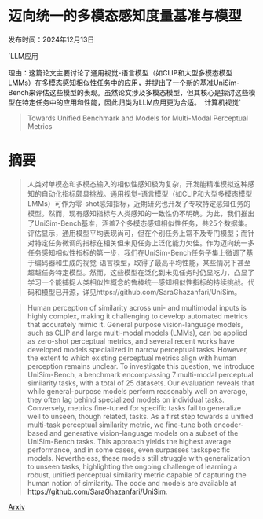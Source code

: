 # 迈向统一的多模态感知度量基准与模型

发布时间：2024年12月13日

`LLM应用

理由：这篇论文主要讨论了通用视觉-语言模型（如CLIP和大型多模态模型LMMs）在多模态感知相似性任务中的应用，并提出了一个新的基准UniSim-Bench来评估这些模型的表现。虽然论文涉及多模态模型，但其核心是探讨这些模型在特定任务中的应用和性能，因此归类为LLM应用更为合适。` `计算机视觉`

> Towards Unified Benchmark and Models for Multi-Modal Perceptual Metrics

# 摘要

> 人类对单模态和多模态输入的相似性感知极为复杂，开发能精准模拟这种感知的自动化指标颇具挑战。通用视觉-语言模型（如CLIP和大型多模态模型LMMs）可作为零-shot感知指标，近期研究也开发了专攻特定感知任务的模型。然而，现有感知指标与人类感知的一致性仍不明确。为此，我们推出了UniSim-Bench基准，涵盖7个多模态感知相似性任务，共25个数据集。评估显示，通用模型平均表现尚可，但在个别任务上常不及专门模型；而针对特定任务微调的指标在相关但未见任务上泛化能力欠佳。作为迈向统一多任务感知相似性指标的第一步，我们在UniSim-Bench任务子集上微调了基于编码器和生成的视觉-语言模型，取得了最高平均性能，某些情况下甚至超越任务特定模型。然而，这些模型在泛化到未见任务时仍显吃力，凸显了学习一个能捕捉人类相似性概念的鲁棒统一感知相似性指标的持续挑战。代码和模型已开源，详见https://github.com/SaraGhazanfari/UniSim。

> Human perception of similarity across uni- and multimodal inputs is highly complex, making it challenging to develop automated metrics that accurately mimic it. General purpose vision-language models, such as CLIP and large multi-modal models (LMMs), can be applied as zero-shot perceptual metrics, and several recent works have developed models specialized in narrow perceptual tasks. However, the extent to which existing perceptual metrics align with human perception remains unclear. To investigate this question, we introduce UniSim-Bench, a benchmark encompassing 7 multi-modal perceptual similarity tasks, with a total of 25 datasets. Our evaluation reveals that while general-purpose models perform reasonably well on average, they often lag behind specialized models on individual tasks. Conversely, metrics fine-tuned for specific tasks fail to generalize well to unseen, though related, tasks. As a first step towards a unified multi-task perceptual similarity metric, we fine-tune both encoder-based and generative vision-language models on a subset of the UniSim-Bench tasks. This approach yields the highest average performance, and in some cases, even surpasses taskspecific models. Nevertheless, these models still struggle with generalization to unseen tasks, highlighting the ongoing challenge of learning a robust, unified perceptual similarity metric capable of capturing the human notion of similarity. The code and models are available at https://github.com/SaraGhazanfari/UniSim.

[Arxiv](https://arxiv.org/abs/2412.10594)